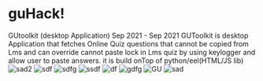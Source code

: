 # guHack!
GUtoolkit (desktop Application)
Sep 2021 - Sep 2021
GUToolkit is desktop Application that fetches Online Quiz questions that cannot be copied from Lms and can override cannot paste lock in Lms quiz by using keylogger and allow user to paste answers.
it is build onTop of python/eel(HTML/JS lib)
![sad2](https://user-images.githubusercontent.com/70664666/141489958-40bdfef1-4eb4-411f-ba9d-29a89e70a7b4.png)
![sdf](https://user-images.githubusercontent.com/70664666/141489967-dc1253f0-abfa-4119-b155-4172cc950859.png)
![sdfg](https://user-images.githubusercontent.com/70664666/141489970-5d1cf462-c12f-4ebe-b0ea-b03f5c5312eb.png)
![ssdf](https://user-images.githubusercontent.com/70664666/141489975-024f8ba3-197c-401f-8c70-a3f8daf27cc6.png)
![df](https://user-images.githubusercontent.com/70664666/141489979-579c62be-fa3f-40f5-a419-406c7f588ef2.png)
![gdfg](https://user-images.githubusercontent.com/70664666/141489983-298c24f7-da1e-4101-a69a-8612fb1fe9fc.png)
![GU](https://user-images.githubusercontent.com/70664666/141489987-760d1227-94d1-4fe9-9342-71d3732f0f28.png)
![sad](https://user-images.githubusercontent.com/70664666/141489990-6de27738-540e-4862-a1c8-9db009202dc2.png)
